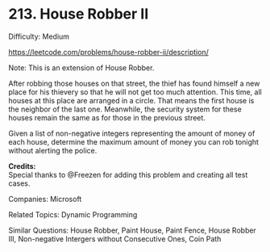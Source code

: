 # 213. House Robber II

Difficulty: Medium

https://leetcode.com/problems/house-robber-ii/description/

Note: This is an extension of House Robber.

After robbing those houses on that street, the thief has found himself a new place for his thievery so that he will not get too much attention. This time, all houses at this place are arranged in a circle. That means the first house is the neighbor of the last one. Meanwhile, the security system for these houses remain the same as for those in the previous street.

Given a list of non-negative integers representing the amount of money of each house, determine the maximum amount of money you can rob tonight without alerting the police.

**Credits:**  
Special thanks to @Freezen for adding this problem and creating all test cases.

Companies: Microsoft

Related Topics: Dynamic Programming

Similar Questions: House Robber, Paint House, Paint Fence, House Robber III, Non-negative Intergers without Consecutive Ones, Coin Path
